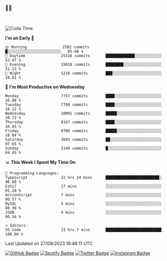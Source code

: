 ### 🤙🍺

<!-- <a href="https://github-readme-stats.vercel.app/api?username=hzak2xx&count_private=true&show_icons=true&theme=dracula">
  <img align="center" src="https://github-readme-stats.vercel.app/api?username=hzak2xx&count_private=true&show_icons=true&theme=dracula" />
</a>
</br> -->
</br>

<!--START_SECTION:waka-->
![Code Time](http://img.shields.io/badge/Code%20Time-2%2C802%20hrs%2027%20mins-blue)

**I'm an Early 🐤** 

```text
🌞 Morning                2702 commits        █░░░░░░░░░░░░░░░░░░░░░░░░   05.60 % 
🌆 Daytime                25316 commits       █████████████░░░░░░░░░░░░   52.47 % 
🌃 Evening                15018 commits       ████████░░░░░░░░░░░░░░░░░   31.12 % 
🌙 Night                  5216 commits        ███░░░░░░░░░░░░░░░░░░░░░░   10.81 % 
```
📅 **I'm Most Productive on Wednesday** 

```text
Monday                   7757 commits        ████░░░░░░░░░░░░░░░░░░░░░   16.08 % 
Tuesday                  7780 commits        ████░░░░░░░░░░░░░░░░░░░░░   16.12 % 
Wednesday                10001 commits       █████░░░░░░░░░░░░░░░░░░░░   20.73 % 
Thursday                 8167 commits        ████░░░░░░░░░░░░░░░░░░░░░   16.93 % 
Friday                   8706 commits        █████░░░░░░░░░░░░░░░░░░░░   18.04 % 
Saturday                 3693 commits        ██░░░░░░░░░░░░░░░░░░░░░░░   07.65 % 
Sunday                   2148 commits        █░░░░░░░░░░░░░░░░░░░░░░░░   04.45 % 
```


📊 **This Week I Spent My Time On** 

```text
💬 Programming Languages: 
TypeScript               22 hrs 24 mins      ████████████████████████░   96.88 % 
Ezhil                    17 mins             ░░░░░░░░░░░░░░░░░░░░░░░░░   01.28 % 
ActionScript             7 mins              ░░░░░░░░░░░░░░░░░░░░░░░░░   00.57 % 
MySQL                    5 mins              ░░░░░░░░░░░░░░░░░░░░░░░░░   00.38 % 
JSON                     4 mins              ░░░░░░░░░░░░░░░░░░░░░░░░░   00.34 % 

🔥 Editors: 
VS Code                  23 hrs 7 mins       █████████████████████████   100.00 % 
```


 Last Updated on 27/09/2023 19:46:11 UTC
<!--END_SECTION:waka-->

[![GitHub Badge](https://img.shields.io/badge/GitHub-100000?style=for-the-badge&logo=github&logoColor=white)](https://github.com/hzak2xx)
[![Spotify Badge](https://img.shields.io/badge/Spotify-1ED760?&style=for-the-badge&logo=spotify&logoColor=white)](https://open.spotify.com/user/uf90s6sbbh75a1mt44clkhkvf)
[![Twitter Badge](https://img.shields.io/badge/Twitter-1DA1F2?style=for-the-badge&logo=twitter&logoColor=white)](https://twitter.com/hzak2xx)
[![Instagram Badge](https://img.shields.io/badge/Instagram-E4405F?style=for-the-badge&logo=instagram&logoColor=white)](https://www.instagram.com/hzak2xx/)
